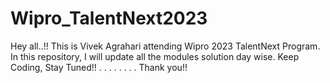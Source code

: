 # Wipro_TalentNext2023

Hey all..!!
This is Vivek Agrahari attending Wipro 2023 TalentNext Program.
In this repository, I will update all the modules solution day wise.
Keep Coding, Stay Tuned!!
.
.
.
.
.
.
.
.
Thank you!!
